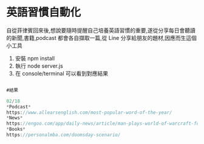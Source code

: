 # 英語習慣自動化

自從菲律賓回來後,想說要隨時提醒自己培養英語習慣的重要,遂從分享每日會聽讀的新聞,書籍,podcast
都會各自擷取一篇,從 Line 分享給朋友的題材,因應而生這個小工具

1. 安裝 npm install
2. 執行 node server.js
3. 在 console/terminal 可以看到對應結果

```javascript

#結果

02/18
*Podcast*
https://www.allearsenglish.com/most-popular-word-of-the-year/
*News*
https://engoo.com/app/daily-news/article/man-plays-world-of-warcraft-for-record-59-hours/O0-CsMnTEe66tJfYjDw5rw
*Books*
https://personalmba.com/doomsday-scenario/

```
